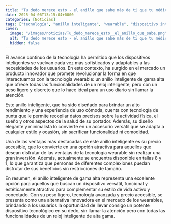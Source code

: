```yaml
---
title: "Tu dedo merece esto - el anillo que sabe más de ti que tu médico está ahora con un descuento tremendo"
date: 2025-04-06T13:15:04+0000
categories: [Noticias]
tags: ["tecnología", "anillo inteligente", "wearable", "dispositivo inteligente", "tecnología wearable", "anillo inteligente de gama alta", "SEO."]
cover:
  image: "/images/noticias/Tu_dedo_merece_esto__el_anillo_que_sabe.png"
  alt: "Tu dedo merece esto - el anillo que sabe más de ti que tu médico está ahora con un descuento tremendo"
  hidden: false
---
```


El avance continuo de la tecnología ha permitido que los dispositivos inteligentes se vuelvan cada vez más sofisticados y adaptables a las necesidades de los usuarios. En este contexto, ha surgido en el mercado un producto innovador que promete revolucionar la forma en que interactuamos con la tecnología wearable: un anillo inteligente de gama alta que ofrece todas las funcionalidades de un reloj inteligente, pero con un peso ligero y discreto que lo hace ideal para un uso diario sin llamar la atención.

Este anillo inteligente, que ha sido diseñado para brindar un alto rendimiento y una experiencia de uso cómoda, cuenta con tecnología de punta que le permite recopilar datos precisos sobre la actividad física, el sueño y otros aspectos de la salud de su portador. Además, su diseño elegante y minimalista lo convierte en un accesorio versátil que se adapta a cualquier estilo y ocasión, sin sacrificar funcionalidad ni comodidad.

Una de las ventajas más destacadas de este anillo inteligente es su precio accesible, que lo convierte en una opción atractiva para aquellos que desean disfrutar de las ventajas de la tecnología wearable sin realizar una gran inversión. Además, actualmente se encuentra disponible en tallas 8 y 1, lo que garantiza que personas de diferentes complexiones puedan disfrutar de sus beneficios sin restricciones de tamaño.

En resumen, el anillo inteligente de gama alta representa una excelente opción para aquellos que buscan un dispositivo versátil, funcional y estéticamente atractivo para complementar su estilo de vida activo y conectado. Con su peso ligero, tecnología avanzada y precio accesible, se presenta como una alternativa innovadora en el mercado de los wearables, brindando a los usuarios la oportunidad de llevar consigo un potente dispositivo tecnológico en su dedo, sin llamar la atención pero con todas las funcionalidades de un reloj inteligente de alta gama.
